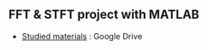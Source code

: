 ## FFT & STFT project with MATLAB

* [Studied materials](https://drive.google.com/drive/folders/11lGXuAztFC1xyBDiJDGah1NczCsUxCoK) : Google Drive
